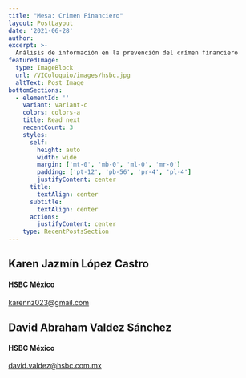 ```yaml
---
title: "Mesa: Crimen Financiero"
layout: PostLayout
date: '2021-06-28'
author: 
excerpt: >-
  Análisis de información en la prevención del crímen financiero
featuredImage:
  type: ImageBlock
  url: /VIColoquio/images/hsbc.jpg
  altText: Post Image
bottomSections:
  - elementId: ''
    variant: variant-c
    colors: colors-a
    title: Read next
    recentCount: 3
    styles:
      self:
        height: auto
        width: wide
        margin: ['mt-0', 'mb-0', 'ml-0', 'mr-0']
        padding: ['pt-12', 'pb-56', 'pr-4', 'pl-4']
        justifyContent: center
      title:
        textAlign: center
      subtitle:
        textAlign: center
      actions:
        justifyContent: center
    type: RecentPostsSection
---
```


## Karen Jazmín López Castro
#### HSBC México
karennz023@gmail.com

## David Abraham Valdez Sánchez 
#### HSBC México
david.valdez@hsbc.com.mx
